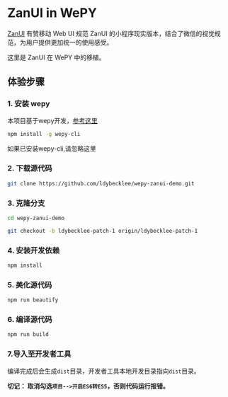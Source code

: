 # ZanUI in WePY

[ZanUI](https://github.com/youzan/zanui-weapp) 有赞移动 Web UI 规范 ZanUI 的小程序现实版本，结合了微信的视觉规范，为用户提供更加统一的使用感受。

这里是 ZanUI 在 WePY 中的移植。

## 体验步骤

### 1. 安装 wepy
本项目基于wepy开发，[参考这里](https://github.com/wepyjs/wepy)
```bash
npm install -g wepy-cli
```
如果已安装wepy-cli,请忽略这里

### 2. 下载源代码
```bash
git clone https://github.com/ldybecklee/wepy-zanui-demo.git
```
### 3. 克隆分支
```bash
cd wepy-zanui-demo
```
```bash
git checkout -b ldybecklee-patch-1 origin/ldybecklee-patch-1
```

### 4. 安装开发依赖
```bash
npm install
```

### 5. 美化源代码
```bash
npm run beautify
```

### 6. 编译源代码
```bash
npm run build
```

### 7.导入至开发者工具

编译完成后会生成`dist`目录，开发者工具本地开发目录指向`dist`目录。

**切记： 取消勾选`项目-->开启ES6转ES5`，否则代码运行报错。**

